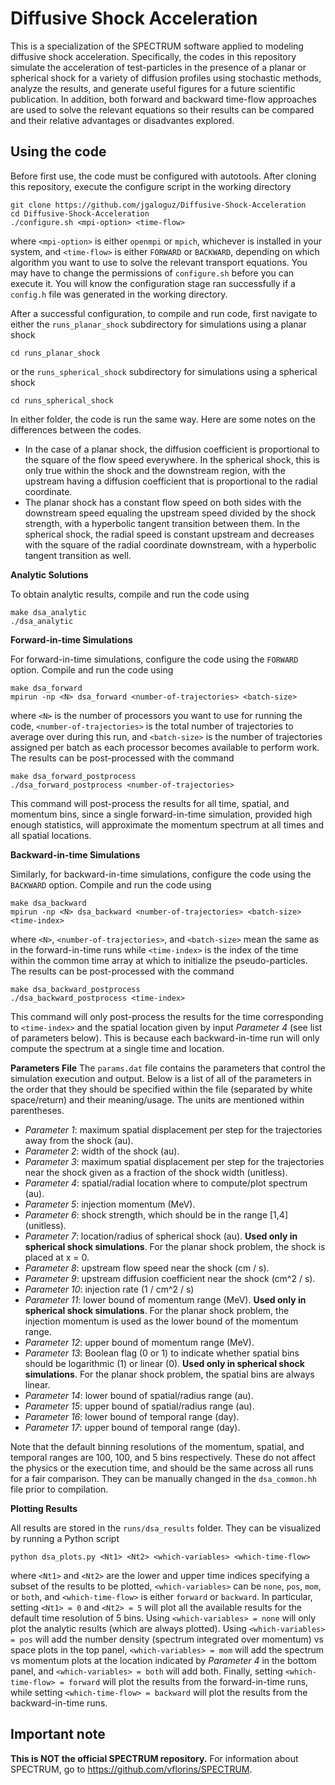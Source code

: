 # Diffusive Shock Acceleration

This is a specialization of the SPECTRUM software applied to modeling diffusive shock acceleration. Specifically, the codes in this repository simulate the acceleration of test-particles in the presence of a planar or spherical shock for a variety of diffusion profiles using stochastic methods, analyze the results, and generate useful figures for a future scientific publication. In addition, both forward and backward time-flow approaches are used to solve the relevant equations so their results can be compared and their relative advantages or disadvantes explored.

## Using the code

Before first use, the code must be configured with autotools. After cloning this repository, execute the configure script in the working directory
```
git clone https://github.com/jgaloguz/Diffusive-Shock-Acceleration
cd Diffusive-Shock-Acceleration
./configure.sh <mpi-option> <time-flow>
```
where `<mpi-option>` is either `openmpi` or `mpich`, whichever is installed in your system, and `<time-flow>` is either `FORWARD` or `BACKWARD`, depending on which algorithm you want to use to solve the relevant transport equations. You may have to change the permissions of `configure.sh` before you can execute it. You will know the configuration stage ran successfully if a `config.h` file was generated in the working directory.

After a successful configuration, to compile and run code, first navigate to either the `runs_planar_shock` subdirectory for simulations using a planar shock
```
cd runs_planar_shock
```
or the `runs_spherical_shock` subdirectory for simulations using a spherical shock
```
cd runs_spherical_shock
```
In either folder, the code is run the same way.
Here are some notes on the differences between the codes.

 - In the case of a planar shock, the diffusion coefficient is proportional to the square of the flow speed everywhere. In the spherical shock, this is only true within the shock and the downstream region, with the upstream having a diffusion coefficient that is proportional to the radial coordinate.
 - The planar shock has a constant flow speed on both sides with the downstream speed equaling the upstream speed divided by the shock strength, with a hyperbolic tangent transition between them. In the spherical shock, the radial speed is constant upstream and decreases with the square of the radial coordinate downstream, with a hyperbolic tangent transition as well.

**Analytic Solutions**

To obtain analytic results, compile and run the code using
```
make dsa_analytic
./dsa_analytic
```

**Forward-in-time Simulations**

For forward-in-time simulations, configure the code using the `FORWARD` option.
Compile and run the code using
```
make dsa_forward
mpirun -np <N> dsa_forward <number-of-trajectories> <batch-size>
```
where `<N>` is the number of processors you want to use for running the code, `<number-of-trajectories>` is the total number of trajectories to average over during this run, and `<batch-size>` is the number of trajectories assigned per batch as each processor becomes available to perform work.
The results can be post-processed with the command
```
make dsa_forward_postprocess
./dsa_forward_postprocess <number-of-trajectories>
```
This command will post-process the results for all time, spatial, and momentum bins, since a single forward-in-time simulation, provided high enough statistics, will approximate the momentum spectrum at all times and all spatial locations.

**Backward-in-time Simulations**

Similarly, for backward-in-time simulations, configure the code using the `BACKWARD` option.
Compile and run the code using
```
make dsa_backward
mpirun -np <N> dsa_backward <number-of-trajectories> <batch-size> <time-index>
```
where `<N>`, `<number-of-trajectories>`, and `<batch-size>` mean the same as in the forward-in-time runs while `<time-index>` is the index of the time within the common time array at which to initialize the pseudo-particles.
The results can be post-processed with the command
```
make dsa_backward_postprocess
./dsa_backward_postprocess <time-index>
```
This command will only post-process the results for the time corresponding to `<time-index>` and the spatial location given by input *Parameter 4* (see list of parameters below).
This is because each backward-in-time run will only compute the spectrum at a single time and location.

**Parameters File**
The `params.dat` file contains the parameters that control the simulation execution and output.
Below is a list of all of the parameters in the order that they should be specified within the file (separated by white space/return) and their meaning/usage.
The units are mentioned within parentheses.

 - *Parameter 1*: maximum spatial displacement per step for the trajectories away from the shock (au).
 - *Parameter 2*: width of the shock (au).
 - *Parameter 3*: maximum spatial displacement per step for the trajectories near the shock given as a fraction of the shock width (unitless).
 - *Parameter 4*: spatial/radial location where to compute/plot spectrum (au).
 - *Parameter 5*: injection momentum (MeV).
 - *Parameter 6*: shock strength, which should be in the range [1,4] (unitless).
 - *Parameter 7*: location/radius of spherical shock (au). **Used only in spherical shock simulations**. For the planar shock problem, the shock is placed at x = 0.
 - *Parameter 8*: upstream flow speed near the shock (cm / s).
 - *Parameter 9*: upstream diffusion coefficient near the shock (cm^2 / s).
 - *Parameter 10*: injection rate (1 / cm^2 / s)
 - *Parameter 11*: lower bound of momentum range (MeV). **Used only in spherical shock simulations**. For the planar shock problem, the injection momentum is used as the lower bound of the momentum range.
 - *Parameter 12*: upper bound of momentum range (MeV).
 - *Parameter 13*: Boolean flag (0 or 1) to indicate whether spatial bins should be logarithmic (1) or linear (0). **Used only in spherical shock simulations**. For the planar shock problem, the spatial bins are always linear.
 - *Parameter 14*: lower bound of spatial/radius range (au).
 - *Parameter 15*: upper bound of spatial/radius range (au).
 - *Parameter 16*: lower bound of temporal range (day).
 - *Parameter 17*: upper bound of temporal range (day).

 Note that the default binning resolutions of the momentum, spatial, and temporal ranges are 100, 100, and 5 bins respectively.
 These do not affect the physics or the execution time, and should be the same across all runs for a fair comparison.
 They can be manually changed in the `dsa_common.hh` file prior to compilation.

**Plotting Results**

All results are stored in the `runs/dsa_results` folder.
They can be visualized by running a Python script
```
python dsa_plots.py <Nt1> <Nt2> <which-variables> <which-time-flow>
```
where `<Nt1>` and `<Nt2>` are the lower and upper time indices specifying a subset of the results to be plotted, `<which-variables>` can be `none`, `pos`, `mom`, or `both`, and `<which-time-flow>` is either `forward` or `backward`.
In particular, setting `<Nt1> = 0` and `<Nt2> = 5` will plot all the available results for the default time resolution of 5 bins.
Using `<which-variables> = none` will only plot the analytic results (which are always plotted).
Using `<which-variables> = pos` will add the number density (spectrum integrated over momentum) vs space plots in the top panel, `<which-variables> = mom` will add the spectrum vs momentum plots at the location indicated by *Parameter 4* in the bottom panel, and `<which-variables> = both` will add both.
Finally, setting `<which-time-flow> = forward` will plot the results from the forward-in-time runs, while setting `<which-time-flow> = backward` will plot the results from the backward-in-time runs.

## Important note

**This is NOT the official SPECTRUM repository.** For information about SPECTRUM, go to https://github.com/vflorins/SPECTRUM.
